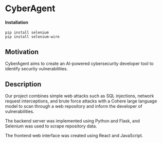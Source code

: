 # CyberAgent

#### Installation
```
pip install selenium
pip install selenium-wire
```

## Motivation

CyberAgent aims to create an AI-powered cybersecurity developer tool to identify security vulnerabilities.

## Description

Our project combines simple web attacks such as SQL injections, network request interceptions, and brute force attacks with a Cohere large language model to scan through a web repository and inform the developer of vulnerabilities.

The backend server was implemented using Python and Flask, and Selenium was used to scrape repository data.

The frontend web interface was created using React and JavaScript.